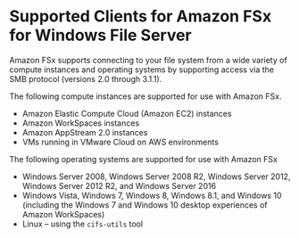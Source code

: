 # Supported Clients for Amazon FSx for Windows File Server<a name="supported-fsx-clients"></a>

Amazon FSx supports connecting to your file system from a wide variety of compute instances and operating systems by supporting access via the SMB protocol \(versions 2\.0 through 3\.1\.1\)\. 

The following compute instances are supported for use with Amazon FSx\.
+ Amazon Elastic Compute Cloud \(Amazon EC2\) instances
+ Amazon WorkSpaces instances
+ Amazon AppStream 2\.0 instances
+ VMs running in VMware Cloud on AWS environments

The following operating systems are supported for use with Amazon FSx
+ Windows Server 2008, Windows Server 2008 R2, Windows Server 2012, Windows Server 2012 R2, and Windows Server 2016
+ Windows Vista, Windows 7, Windows 8, Windows 8\.1, and Windows 10 \(including the Windows 7 and Windows 10 desktop experiences of Amazon WorkSpaces\)
+ Linux – using the `cifs-utils` tool